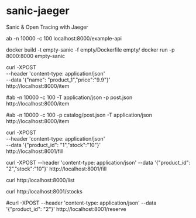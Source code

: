 # sanic-jaeger
Sanic &amp; Open Tracing with Jaeger


ab -n 10000 -c 100 localhost:8000/example-api

docker build -t empty-sanic -f empty/Dockerfile empty/
docker run -p 8000:8000 empty-sanic


curl -XPOST \
    --header 'content-type: application/json' \
    --data '{"name": "product_1","price":"9.9"}' \
    http://localhost:8000/item
    
#ab -n 10000 -c 100 -T application/json -p post.json http://localhost:8000/item

#ab -n 10000 -c 100 -p catalog/post.json -T application/json http://localhost:8000/item

curl -XPOST \
    --header 'content-type: application/json' \
    --data '{"product_id": "1","stock":"10"}' \
    http://localhost:8001/fill
    
curl -XPOST --header 'content-type: application/json' --data '{"product_id": "2","stock":"10"}' http://localhost:8001/fill

curl http:/localhost:8000/list

curl http:/localhost:8001/stocks


#curl -XPOST --header 'content-type: application/json' --data '{"product_id": "2"}' http://localhost:8001/reserve